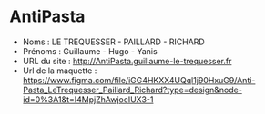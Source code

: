 # AntiPasta

- Noms : LE TREQUESSER - PAILLARD - RICHARD
- Prénoms : Guillaume - Hugo - Yanis
- URL du site : http://AntiPasta.guillaume-le-trequesser.fr
- Url de la maquette : https://www.figma.com/file/iGG4HKXX4UQql1j90HxuG9/Anti-Pasta_LeTrequesser_Paillard_Richard?type=design&node-id=0%3A1&t=I4MpjZhAwjocIUX3-1
